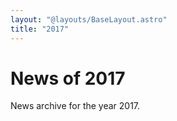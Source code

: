 ```yaml
---
layout: "@layouts/BaseLayout.astro"
title: "2017"
---
```

# News of 2017

News archive for the year 2017.
